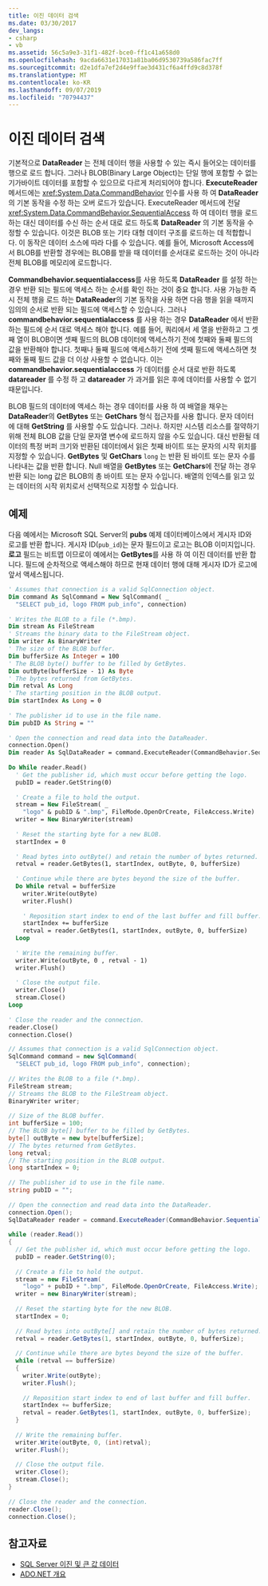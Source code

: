 ```yaml
---
title: 이진 데이터 검색
ms.date: 03/30/2017
dev_langs:
- csharp
- vb
ms.assetid: 56c5a9e3-31f1-482f-bce0-ff1c41a658d0
ms.openlocfilehash: 9acda6631e17031a81ba06d9530739a586fac7ff
ms.sourcegitcommit: d2e1dfa7ef2d4e9ffae3d431cf6a4ffd9c8d378f
ms.translationtype: MT
ms.contentlocale: ko-KR
ms.lasthandoff: 09/07/2019
ms.locfileid: "70794437"
---
```

# <a name="retrieving-binary-data"></a>이진 데이터 검색
기본적으로 **DataReader** 는 전체 데이터 행을 사용할 수 있는 즉시 들어오는 데이터를 행으로 로드 합니다. 그러나 BLOB(Binary Large Object)는 단일 행에 포함할 수 없는 기가바이트 데이터를 포함할 수 있으므로 다르게 처리되어야 합니다. **ExecuteReader** 메서드에는 <xref:System.Data.CommandBehavior> 인수를 사용 하 여 **DataReader**의 기본 동작을 수정 하는 오버 로드가 있습니다. ExecuteReader 메서드에 전달 <xref:System.Data.CommandBehavior.SequentialAccess> 하 여 데이터 행을 로드 하는 대신 데이터를 수신 하는 순서 대로 로드 하도록 **DataReader** 의 기본 동작을 수정할 수 있습니다. 이것은 BLOB 또는 기타 대형 데이터 구조를 로드하는 데 적합합니다. 이 동작은 데이터 소스에 따라 다를 수 있습니다. 예를 들어, Microsoft Access에서 BLOB를 반환할 경우에는 BLOB를 받을 때 데이터를 순서대로 로드하는 것이 아니라 전체 BLOB를 메모리에 로드합니다.  
  
 **Commandbehavior.sequentialaccess**를 사용 하도록 **DataReader** 를 설정 하는 경우 반환 되는 필드에 액세스 하는 순서를 확인 하는 것이 중요 합니다. 사용 가능한 즉시 전체 행을 로드 하는 **DataReader**의 기본 동작을 사용 하면 다음 행을 읽을 때까지 임의의 순서로 반환 되는 필드에 액세스할 수 있습니다. 그러나 **commandbehavior.sequentialaccess** 를 사용 하는 경우 **DataReader** 에서 반환 하는 필드에 순서 대로 액세스 해야 합니다. 예를 들어, 쿼리에서 세 열을 반환하고 그 셋째 열이 BLOB이면 셋째 필드의 BLOB 데이터에 액세스하기 전에 첫째와 둘째 필드의 값을 반환해야 합니다. 첫째나 둘째 필드에 액세스하기 전에 셋째 필드에 액세스하면 첫째와 둘째 필드 값을 더 이상 사용할 수 없습니다. 이는 **commandbehavior.sequentialaccess** 가 데이터를 순서 대로 반환 하도록 **datareader** 를 수정 하 고 **datareader** 가 과거를 읽은 후에 데이터를 사용할 수 없기 때문입니다.  
  
 BLOB 필드의 데이터에 액세스 하는 경우 데이터를 사용 하 여 배열을 채우는 **DataReader**의 **GetBytes** 또는 **GetChars** 형식 접근자를 사용 합니다. 문자 데이터에 대해 **GetString** 를 사용할 수도 있습니다. 그러나. 하지만 시스템 리소스를 절약하기 위해 전체 BLOB 값을 단일 문자열 변수에 로드하지 않을 수도 있습니다. 대신 반환될 데이터의 특정 버퍼 크기와 반환된 데이터에서 읽은 첫째 바이트 또는 문자의 시작 위치를 지정할 수 있습니다. **GetBytes** 및 **GetChars** `long` 는 반환 된 바이트 또는 문자 수를 나타내는 값을 반환 합니다. Null 배열을 **GetBytes** 또는 **GetChars**에 전달 하는 경우 반환 되는 long 값은 BLOB의 총 바이트 또는 문자 수입니다. 배열의 인덱스를 읽고 있는 데이터의 시작 위치로서 선택적으로 지정할 수 있습니다.  
  
## <a name="example"></a>예제  
 다음 예에서는 Microsoft SQL Server의 **pubs** 예제 데이터베이스에서 게시자 ID와 로고를 반환 합니다. 게시자 ID(`pub_id`)는 문자 필드이고 로고는 BLOB 이미지입니다. **로고** 필드는 비트맵 이므로이 예에서는 **GetBytes**를 사용 하 여 이진 데이터를 반환 합니다. 필드에 순차적으로 액세스해야 하므로 현재 데이터 행에 대해 게시자 ID가 로고에 앞서 액세스됩니다.  
  
```vb  
' Assumes that connection is a valid SqlConnection object.  
Dim command As SqlCommand = New SqlCommand( _  
  "SELECT pub_id, logo FROM pub_info", connection)  
  
' Writes the BLOB to a file (*.bmp).  
Dim stream As FileStream                   
' Streams the binary data to the FileStream object.  
Dim writer As BinaryWriter                 
' The size of the BLOB buffer.  
Dim bufferSize As Integer = 100        
' The BLOB byte() buffer to be filled by GetBytes.  
Dim outByte(bufferSize - 1) As Byte    
' The bytes returned from GetBytes.  
Dim retval As Long                     
' The starting position in the BLOB output.  
Dim startIndex As Long = 0             
  
' The publisher id to use in the file name.  
Dim pubID As String = ""              
  
' Open the connection and read data into the DataReader.  
connection.Open()  
Dim reader As SqlDataReader = command.ExecuteReader(CommandBehavior.SequentialAccess)  
  
Do While reader.Read()  
  ' Get the publisher id, which must occur before getting the logo.  
  pubID = reader.GetString(0)  
  
  ' Create a file to hold the output.  
  stream = New FileStream( _  
    "logo" & pubID & ".bmp", FileMode.OpenOrCreate, FileAccess.Write)  
  writer = New BinaryWriter(stream)  
  
  ' Reset the starting byte for a new BLOB.  
  startIndex = 0  
  
  ' Read bytes into outByte() and retain the number of bytes returned.  
  retval = reader.GetBytes(1, startIndex, outByte, 0, bufferSize)  
  
  ' Continue while there are bytes beyond the size of the buffer.  
  Do While retval = bufferSize  
    writer.Write(outByte)  
    writer.Flush()  
  
    ' Reposition start index to end of the last buffer and fill buffer.  
    startIndex += bufferSize  
    retval = reader.GetBytes(1, startIndex, outByte, 0, bufferSize)  
  Loop  
  
  ' Write the remaining buffer.  
  writer.Write(outByte, 0 , retval - 1)  
  writer.Flush()  
  
  ' Close the output file.  
  writer.Close()  
  stream.Close()  
Loop  
  
' Close the reader and the connection.  
reader.Close()  
connection.Close()  
```  
  
```csharp  
// Assumes that connection is a valid SqlConnection object.  
SqlCommand command = new SqlCommand(  
  "SELECT pub_id, logo FROM pub_info", connection);  
  
// Writes the BLOB to a file (*.bmp).  
FileStream stream;                            
// Streams the BLOB to the FileStream object.  
BinaryWriter writer;                          
  
// Size of the BLOB buffer.  
int bufferSize = 100;                     
// The BLOB byte[] buffer to be filled by GetBytes.  
byte[] outByte = new byte[bufferSize];    
// The bytes returned from GetBytes.  
long retval;                              
// The starting position in the BLOB output.  
long startIndex = 0;                      
  
// The publisher id to use in the file name.  
string pubID = "";                       
  
// Open the connection and read data into the DataReader.  
connection.Open();  
SqlDataReader reader = command.ExecuteReader(CommandBehavior.SequentialAccess);  
  
while (reader.Read())  
{  
  // Get the publisher id, which must occur before getting the logo.  
  pubID = reader.GetString(0);    
  
  // Create a file to hold the output.  
  stream = new FileStream(  
    "logo" + pubID + ".bmp", FileMode.OpenOrCreate, FileAccess.Write);  
  writer = new BinaryWriter(stream);  
  
  // Reset the starting byte for the new BLOB.  
  startIndex = 0;  
  
  // Read bytes into outByte[] and retain the number of bytes returned.  
  retval = reader.GetBytes(1, startIndex, outByte, 0, bufferSize);  
  
  // Continue while there are bytes beyond the size of the buffer.  
  while (retval == bufferSize)  
  {  
    writer.Write(outByte);  
    writer.Flush();  
  
    // Reposition start index to end of last buffer and fill buffer.  
    startIndex += bufferSize;  
    retval = reader.GetBytes(1, startIndex, outByte, 0, bufferSize);  
  }  
  
  // Write the remaining buffer.  
  writer.Write(outByte, 0, (int)retval);  
  writer.Flush();  
  
  // Close the output file.  
  writer.Close();  
  stream.Close();  
}  
  
// Close the reader and the connection.  
reader.Close();  
connection.Close();  
```  
  
## <a name="see-also"></a>참고자료

- [SQL Server 이진 및 큰 값 데이터](./sql/sql-server-binary-and-large-value-data.md)
- [ADO.NET 개요](ado-net-overview.md)
